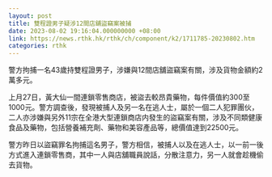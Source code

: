 ```yaml
---
layout: post
title: 雙程證男子疑涉12間店舖盜竊案被捕
date: 2023-08-02 19:16:04.000000000 +08:00
link: https://news.rthk.hk/rthk/ch/component/k2/1711785-20230802.htm
categories: rthk
---
```


警方拘捕一名43歲持雙程證男子，涉嫌與12間店舖盜竊案有關，涉及貨物金額約2萬多元。

上月27日，黃大仙一間連鎖零售商店，被盜去較昂貴藥物，每件價值約300至1000元。警方調查後，發現被捕人及另一名在逃人士，屬於一個二人犯罪團伙，二人亦涉嫌與另外11宗在全港大型連鎖商店内發生的盜竊案有關，涉及不同類健康食品及藥物，包括營養補充劑、藥物和美容產品等，總價值達到22500元。

警方昨日以盜竊罪名拘捕這名男子，警方相信，被捕人以及在逃人士，以一前一後方式進入連鎖零售商，其中一人與店舖職員說話，分散注意力，另一人就會趁機偷去貨物。
